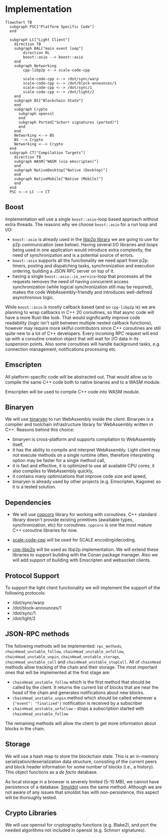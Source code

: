 # Implementation

```mermaid
flowchart TB
  subgraph PSC["Platform Specific Code"]
  end

  subgraph LC["Light Client"]
    direction TB
    subgraph BAL["main event loop"]
        direction RL
        boost::asio --> boost::asio
    end
    subgraph Networking
        cpp-libp2p <--> scale-code-cpp

        scale-code-cpp <--> /dot/sync/warp
        scale-code-cpp <--> /dot/block-announces/1
        scale-code-cpp <--> /dot/sync/1
        scale-code-cpp <--> /dot/light/2
    end
    subgraph BS["Blockchain State"]
    end
    subgraph Crypto
      subgraph openssl
      end
      subgraph Ported["Schorr signatures (ported)"]
      end
    end
    Networking <--> BS
    BS --> Crypto
    Networking <--> Crypto
  end
  subgraph CT["Compilation Targets"]
    direction TB
    subgraph WASM["WASM (via emscripten)"]
    end
    subgraph NativeDesktop["Native (Desktop)"]
    end
    subgraph NativeMobile["Native (Mobile)"]
    end
  end
  PSC <--> LC --> CT
```

## Boost

Implementation will use a single `boost::asio`-loop based approach without extra threads. The reasons why we choose `boost::asio` for a run loop and I/O:
 - `boost::asio` is already used in the [libp2p library](https://github.com/libp2p/cpp-libp2p) we are going to use for p2p communication (see below). Having several I/O libraries and loops being used in one application would introduce extra complexity, the need of synchronization and is a potential source of errors.
 - `boost::asio` supports all the functionality we need apart from p2p: timers, posting and dispatching tasks, synchronization and execution ordering, building a JSON RPC server on top of it.
 - having a single `boost::asio::io_service`-loop that processes all the requests removes the need of having concurrent access synchronization (while logical synchronization still may be required), makes the code WebAssembly-friendly and introduces well-defined asynchronous logic.

 While `boost::asio` is mostly callback based (and so `cpp-libp2p` is) we are planning to wrap callbacks in C++ 20 coroutines, so that async code will have a more Rust-like look. That would significantly improve code readability (logic isn't split between multiple nested callback functions), however may require more skilful contributors since C++ coroutines are still quite new to a lot of C++ developers. Every incoming RPC request will end up with a coroutine creation object that will wait for I/O data in its suspension points. Also some coroutines will handle background tasks, e.g. connection management, notifications processing etc.

## Emscripten
All platform-specific code will be abstracted out. That would allow us to compile the same C++ code both to native binaries and to a WASM module.

Emscripten will be used to compile C++ code into WASM module.

## Binaryen

We will use [binaryen](https://github.com/WebAssembly/binaryen) to run WebAssembly inside _the client_. Binaryen is a compiler and toolchain infrastructure library for WebAssembly written in C++. Reasons behind this choice:
- binaryen is cross-platform and supports compilation to WebAssembly itself,
- it has the ability to compile and interpret WebAssembly. Light client may not execute methods on a single runtime often, therefore interpreting option may be faster for a single method call,
- it is fast and effective, it is optimized to use all available CPU cores, it also compiles to WebAssembly quickly,
- it contains many optimizations that improve code size and speed,
- binaryen is already used by other projects (e.g. Emscripten, Kagome) so it is a tested solution.

## Dependencies

- We will use [cppcoro](https://github.com/lewissbaker/cppcoro) library for working with coroutines. C++ standard library doesn't provide existing primitives (awaitable types, synchronization, etc) for coroutines. `cppcoro` is one the most mature C++ coroutine libraries for now.

- [scale-code-cpp](https://github.com/soramitsu/scale-codec-cpp) will be used for SCALE encoding/decoding.

- [cpp-libp2p](https://github.com/libp2p/cpp-libp2p) will be used as libp2p implementation. We will extend these libraries to support building with the Conan package manager. Also we will add support of building with Emscripten and websocket clients.

## Protocol Support

To support the light client functionality we will implement the support of the following protocols:

- /dot/sync/warp
- /dot/block-announces/1
- /dot/sync/1
- /dot/light/2

## JSON-RPC methods

The following methods will be implemented: `rpc_methods`, `chainHead_unstable_follow`, `chainHead_unstable_unfollow`, `chainHead_unstable_unpin`, `chainHead_unstable_storage`, `chainHead_unstable_call` and `chainHead_unstable_stopCall`. All of `chainHead` methods allow tracking of the chain and their storage. The most important ones that will be implemented at the first stage are:
- `chainHead_unstable_follow` which is the first method that should be called by the client. It returns the current list of blocks that are near the head of the chain and generates notifications about new blocks. 
- `chainHead_unstable_unpin` method which should be called whenever a `{"event": "finalized"}` notification is received by a subscriber
- `chainHead_unstable_unfollow` - stops a subscription started with `chainHead_unstable_follow`

The remaining methods will allow the client to get more information about blocks in the chain.

## Storage

We will use a hash map to store the blockchain state.  This is an in-memory serialization/deserialization data structure, consisting of the current peers and block header information for some number of blocks (i.e., a history). This object functions as a *de facto* database.

As local storage in a browser is severely limited (5-10 MB), we cannot have persistence of a database. [Smoldot](https://github.com/paritytech/smoldot) uses the same method.  Although we are not aware of any issues that smoldot has with non-persistence, this aspect will be thoroughly tested.

## Crypto Libraries

We will use openssl for cryptography functions (e.g. Blake2), and port the needed algorithms not included in openssl (e.g. Schnorr signatures).
